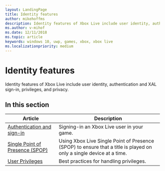 ```yaml
---
layout: LandingPage
title: Identity features
author: mikehoffms
description: Identity features of Xbox Live include user identity, authentication and XAL sign-in, privileges, and privacy.
ms.author: v-mihof
ms.date: 12/11/2018
ms.topic: article
keywords: windows 10, uwp, games, xbox, xbox live
ms.localizationpriority: medium
---
```


# Identity features

Identity features of Xbox Live include user identity, authentication and XAL sign-in, privileges, and privacy.


## In this section

| Article | Description |
|---------|-------------|
| [Authentication and sign-in](../../using-xbox-live/auth/authentication.md) | Signing-in an Xbox Live user in your game. |
| [Single Point of Presence (SPOP)](../../using-xbox-live/auth/single-point-of-presence.md) | Using Xbox Live Single Point of Presence (SPOP) to ensure that a title is played on only a single device at a time. |
| [User Privileges](privileges/index.md) | Best practices for handling privileges. |
